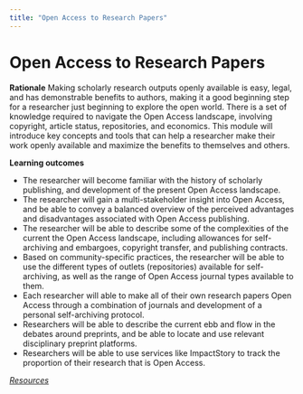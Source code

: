 ```yaml
---
title: "Open Access to Research Papers"
---
```


# Open Access to Research Papers
**Rationale**
Making scholarly research outputs openly available is easy, legal, and has demonstrable benefits to authors, making it a good beginning step for a researcher just beginning to explore the open world. There is a set of knowledge required to navigate the Open Access landscape, involving copyright, article status, repositories, and economics. This module will introduce key concepts and tools that can help a researcher make their work openly available and maximize the benefits to themselves and others.

**Learning outcomes**
* The researcher will become familiar with the history of scholarly publishing, and development of the present Open Access landscape.
* The researcher will gain a multi-stakeholder insight into Open Access, and be able to convey a balanced overview of the perceived advantages and disadvantages associated with Open Access publishing.
* The researcher will be able to describe some of the complexities of the current the Open Access landscape, including allowances for self-archiving and embargoes, copyright transfer, and publishing contracts.
* Based on community-specific practices, the researcher will be able to use the different types of outlets (repositories) available for self-archiving, as well as the range of Open Access journal types available to them.
* Each researcher will able to make all of their own research papers Open Access through a combination of journals and development of a personal self-archiving protocol.
* Researchers will be able to describe the current ebb and flow in the debates around preprints, and be able to locate and use relevant disciplinary preprint platforms.
* Researchers will be able to use services like ImpactStory to track the proportion of their research that is Open Access.

[_Resources_](http://opensciencemooc.eu/resources/#six)
